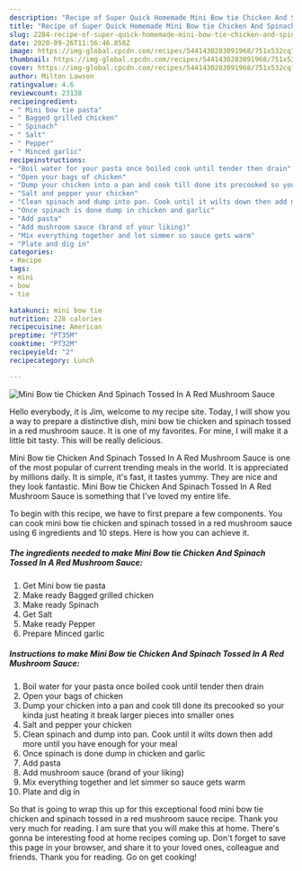 ```yaml
---
description: "Recipe of Super Quick Homemade Mini Bow tie Chicken And Spinach Tossed In A Red Mushroom Sauce"
title: "Recipe of Super Quick Homemade Mini Bow tie Chicken And Spinach Tossed In A Red Mushroom Sauce"
slug: 2284-recipe-of-super-quick-homemade-mini-bow-tie-chicken-and-spinach-tossed-in-a-red-mushroom-sauce
date: 2020-09-26T11:56:46.858Z
image: https://img-global.cpcdn.com/recipes/5441430283091968/751x532cq70/mini-bow-tie-chicken-and-spinach-tossed-in-a-red-mushroom-sauce-recipe-main-photo.jpg
thumbnail: https://img-global.cpcdn.com/recipes/5441430283091968/751x532cq70/mini-bow-tie-chicken-and-spinach-tossed-in-a-red-mushroom-sauce-recipe-main-photo.jpg
cover: https://img-global.cpcdn.com/recipes/5441430283091968/751x532cq70/mini-bow-tie-chicken-and-spinach-tossed-in-a-red-mushroom-sauce-recipe-main-photo.jpg
author: Milton Lawson
ratingvalue: 4.6
reviewcount: 23138
recipeingredient:
- " Mini bow tie pasta"
- " Bagged grilled chicken"
- " Spinach"
- " Salt"
- " Pepper"
- " Minced garlic"
recipeinstructions:
- "Boil water for your pasta once boiled cook until tender then drain"
- "Open your bags of chicken"
- "Dump your chicken into a pan and cook till done its precooked so your kinda just heating it break larger pieces into smaller ones"
- "Salt and pepper your chicken"
- "Clean spinach and dump into pan. Cook until it wilts down then add more until you have enough for your meal"
- "Once spinach is done dump in chicken and garlic"
- "Add pasta"
- "Add mushroom sauce (brand of your liking)"
- "Mix everything together and let simmer so sauce gets warm"
- "Plate and dig in"
categories:
- Recipe
tags:
- mini
- bow
- tie

katakunci: mini bow tie 
nutrition: 228 calories
recipecuisine: American
preptime: "PT35M"
cooktime: "PT32M"
recipeyield: "2"
recipecategory: Lunch

---
```



![Mini Bow tie Chicken And Spinach Tossed In A Red Mushroom Sauce](https://img-global.cpcdn.com/recipes/5441430283091968/751x532cq70/mini-bow-tie-chicken-and-spinach-tossed-in-a-red-mushroom-sauce-recipe-main-photo.jpg)

Hello everybody, it is Jim, welcome to my recipe site. Today, I will show you a way to prepare a distinctive dish, mini bow tie chicken and spinach tossed in a red mushroom sauce. It is one of my favorites. For mine, I will make it a little bit tasty. This will be really delicious.



Mini Bow tie Chicken And Spinach Tossed In A Red Mushroom Sauce is one of the most popular of current trending meals in the world. It is appreciated by millions daily. It is simple, it's fast, it tastes yummy. They are nice and they look fantastic. Mini Bow tie Chicken And Spinach Tossed In A Red Mushroom Sauce is something that I've loved my entire life.


To begin with this recipe, we have to first prepare a few components. You can cook mini bow tie chicken and spinach tossed in a red mushroom sauce using 6 ingredients and 10 steps. Here is how you can achieve it.

<!--inarticleads1-->

##### The ingredients needed to make Mini Bow tie Chicken And Spinach Tossed In A Red Mushroom Sauce:

1. Get  Mini bow tie pasta
1. Make ready  Bagged grilled chicken
1. Make ready  Spinach
1. Get  Salt
1. Make ready  Pepper
1. Prepare  Minced garlic




<!--inarticleads2-->

##### Instructions to make Mini Bow tie Chicken And Spinach Tossed In A Red Mushroom Sauce:

1. Boil water for your pasta once boiled cook until tender then drain
1. Open your bags of chicken
1. Dump your chicken into a pan and cook till done its precooked so your kinda just heating it break larger pieces into smaller ones
1. Salt and pepper your chicken
1. Clean spinach and dump into pan. Cook until it wilts down then add more until you have enough for your meal
1. Once spinach is done dump in chicken and garlic
1. Add pasta
1. Add mushroom sauce (brand of your liking)
1. Mix everything together and let simmer so sauce gets warm
1. Plate and dig in




So that is going to wrap this up for this exceptional food mini bow tie chicken and spinach tossed in a red mushroom sauce recipe. Thank you very much for reading. I am sure that you will make this at home. There's gonna be interesting food at home recipes coming up. Don't forget to save this page in your browser, and share it to your loved ones, colleague and friends. Thank you for reading. Go on get cooking!
